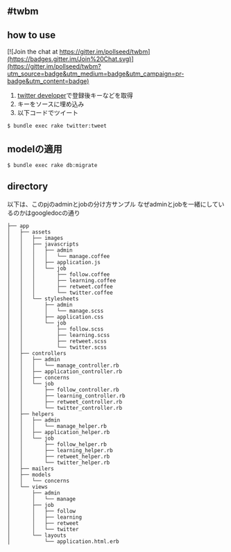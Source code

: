 #twbm
---
## how to use

[![Join the chat at https://gitter.im/pollseed/twbm](https://badges.gitter.im/Join%20Chat.svg)](https://gitter.im/pollseed/twbm?utm_source=badge&utm_medium=badge&utm_campaign=pr-badge&utm_content=badge)

1. [twitter developer](https://apps.twitter.com/)で登録後キーなどを取得
2. キーをソースに埋め込み
3. 以下コードでツイート

```
$ bundle exec rake twitter:tweet
```

## modelの適用

```
$ bundle exec rake db:migrate
```

## directory
以下は、このpjのadminとjobの分け方サンプル
なぜadminとjobを一緒にしているのかはgoogledocの通り

```
├── app
│   ├── assets
│   │   ├── images
│   │   ├── javascripts
│   │   │   ├── admin
│   │   │   │   └── manage.coffee
│   │   │   ├── application.js
│   │   │   └── job
│   │   │       ├── follow.coffee
│   │   │       ├── learning.coffee
│   │   │       ├── retweet.coffee
│   │   │       └── twitter.coffee
│   │   └── stylesheets
│   │       ├── admin
│   │       │   └── manage.scss
│   │       ├── application.css
│   │       └── job
│   │           ├── follow.scss
│   │           ├── learning.scss
│   │           ├── retweet.scss
│   │           └── twitter.scss
│   ├── controllers
│   │   ├── admin
│   │   │   └── manage_controller.rb
│   │   ├── application_controller.rb
│   │   ├── concerns
│   │   └── job
│   │       ├── follow_controller.rb
│   │       ├── learning_controller.rb
│   │       ├── retweet_controller.rb
│   │       └── twitter_controller.rb
│   ├── helpers
│   │   ├── admin
│   │   │   └── manage_helper.rb
│   │   ├── application_helper.rb
│   │   └── job
│   │       ├── follow_helper.rb
│   │       ├── learning_helper.rb
│   │       ├── retweet_helper.rb
│   │       └── twitter_helper.rb
│   ├── mailers
│   ├── models
│   │   └── concerns
│   └── views
│       ├── admin
│       │   └── manage
│       ├── job
│       │   ├── follow
│       │   ├── learning
│       │   ├── retweet
│       │   └── twitter
│       └── layouts
│           └── application.html.erb
```

